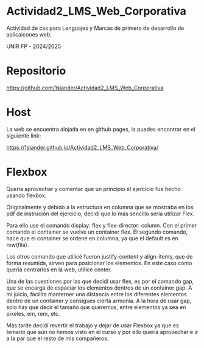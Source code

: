 # Actividad2_LMS_Web_Corporativa

Actividad de css para Lenguajes y Marcas de primero de desarrollo de aplicaicones web.

UNIR FP - 2024/2025

# Repositorio

https://github.com/1slander/Actividad2_LMS_Web_Corporativa

# Host

La web se encuentra alojada en en github pages, la puedes encontrar en el siguiente link:

https://1slander.github.io/Actividad2_LMS_Web_Corporativa/

# Flexbox

Quería aprovechar y comentar que un principio el ejercicio fue hecho usando flexbox.

Originalmente y debido a la estructura en columna que se mostraba en los pdf de instrución del ejercicio, decidí que lo más sencillo sería utilizar Flex.

Para ello use el comando display: flex y flex-director: column. Con el primer comando el container se vuelve un container flex.
El segundo comando, hace que el container se ordene en columna, ya que el default es en row(fila).

Los otros comando que utilicé fueron justify-content y align-items, que de forma resumida, sirven para posicionar los elementos. En este caso como quería centrarlos en la web, utilice center.

Una de las cuestiones por las que decidí usar flex, es por el comando gap, que se encarga de espaciar los elementos dentros de un container gap. A mi juicio, facilita manterner una distancia entre los diferentes elementos dentro de un container y consigues cierta armonía. A la hora de usar gap, solo hay que decir el tamaño que queremos, entre elementos ya sea en pixeles, em, rem, etc.

Más tarde decidí revertir el trabajo y dejar de usar Flexbox ya que es temario que aún no hemos visto en el curso y por ello quería aprovechar e ir a la par que el resto de mis compañeros.
